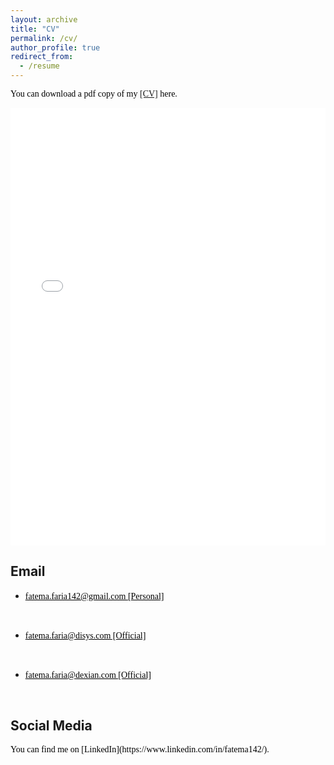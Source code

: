 ```yaml
---
layout: archive
title: "CV"
permalink: /cv/
author_profile: true
redirect_from:
  - /resume
---
```

<span style="color:black; font-family:Georgia;">You can download a pdf copy of my <a href="../files/CV/CV_of_Fatema_Tuj_Johora_Faria.pdf">[CV]</a> here.</span>

<iframe src="/files/CV/CV_of_Fatema_Tuj_Johora_Faria.pdf" width="100%" height="700" frameborder="no" border="0" marginwidth="0" marginheight="0"></iframe>

<br>

## Email
+ <span style="font-family:Georgia; color:black;">
  <a href="mailto:fatema.faria142@gmail.com" style="color:black;">fatema.faria142@gmail.com [Personal]</a>
</span><br/>
+ <span style="font-family:Georgia; color:black;">
  <a href="mailto:fatema.faria@disys.com" style="color:black;">fatema.faria@disys.com [Official]</a>
</span><br/>
+ <span style="font-family:Georgia; color:black;">
  <a href="mailto:fatema.faria@dexian.com" style="color:black;">fatema.faria@dexian.com [Official]</a>
</span><br/>


## Social Media
<span style="color:black; font-family:Georgia;">
You can find me on [LinkedIn](https://www.linkedin.com/in/fatema142/).
</span>

